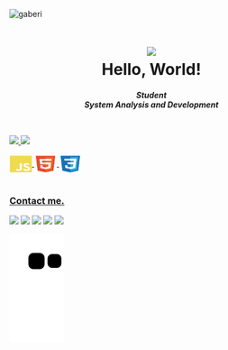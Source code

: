 <p align=" left"> <img src="https://komarev.com/ghpvc/?username=GaberiBR&label=Profile%20views&color=0e75b6&style=flat" alt="gaberi" /></p>

<h1 align="center"><img src="https://cdn.streamelements.com/uploads/ff54341b-245b-4a6f-8e38-5a3c32bf35cb.gif" width="70px"> <br>Hello, World!</h1>
<h5 align="center">Student<br>System Analysis and Development</h5>
<h2 align="center"></h2>
<div style="display: inline_block"><br>
  
<div>
  <div>
    <a href="https://github.com/GaberiBR">
    <img height="150em" src="https://github-readme-stats.vercel.app/api?username=GaberiBR&show_icons=true&theme=gruvbox&include_all_commits=true&count_private=true"/>
    <img height="150em" src="https://github-readme-stats.vercel.app/api/top-langs/?username=GaberiBR&layout=compact&langs_count=6&theme=gruvbox"/>
  </div>
  <div style="display: inline_block"><br>
    <img align="center" alt="Js" height="30" width="40" src="https://raw.githubusercontent.com/devicons/devicon/master/icons/javascript/javascript-plain.svg">
    <img align="center" alt="HTML" height="30" width="40" src="https://raw.githubusercontent.com/devicons/devicon/master/icons/html5/html5-original.svg">
    <img align="center" alt="CSS" height="30" width="40" src="https://raw.githubusercontent.com/devicons/devicon/master/icons/css3/css3-original.svg">
  </div>
</div> 
 
 <br>
 
  ### Contact me.
 
<div> 
  <a href="https://www.youtube.com/c/GaberiBR" target="_blank"><img src="https://img.shields.io/badge/YouTube-FF0000?style=for-the-badge&logo=youtube&logoColor=white" target="_blank"></a>
  <a href="https://www.instagram.com/gaberibr" target="_blank"><img src="https://img.shields.io/badge/-Instagram-%23E4405F?style=for-the-badge&logo=instagram&logoColor=white" target="_blank"></a>
 <a href="https://discord.gg/UpWte22g4h" target="_blank"><img src="https://img.shields.io/badge/Discord-7289DA?style=for-the-badge&logo=discord&logoColor=white" target="_blank"></a> 
  <a href = "mailto:ericlysgabrielbr@gmail.com"><img src="https://img.shields.io/badge/-Gmail-%23333?style=for-the-badge&logo=gmail&logoColor=white" target="_blank"></a>
  <a href="https://www.linkedin.com/in/ericlysgabriel" target="_blank"><img src="https://img.shields.io/badge/-LinkedIn-%230077B5?style=for-the-badge&logo=linkedin&logoColor=white" target="_blank"></a> 
 
  ![Snake animation](https://github.com/GaberiBR/GaberiBR/blob/output/github-contribution-grid-snake.svg)

</div>
